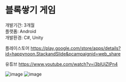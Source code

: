 <h1>블록쌓기 게임</h1>

개발기간: 3개월 <br>
플랫폼: Android <br>
개발환경: C#, Unity <br>

플레이스토어
https://play.google.com/store/apps/details?id=happynoon.StackandSlide&pcampaignid=web_share

유튜브
https://www.youtube.com/watch?v=i3bIUjZIPn4

![image](https://github.com/LeeMooho/stack-and-Slide/assets/74390199/6a40cd5f-5894-480e-98b7-8dea3be6d2b8)
![image](https://github.com/LeeMooho/stack-and-Slide/assets/74390199/5267baea-87ac-413b-98d6-928ffc403ecf)
